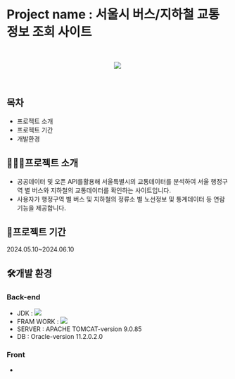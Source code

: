 # Project name : 서울시 버스/지하철 교통정보 조회 사이트
<br/>
<p align="center">
  <img src="https://github.com/kimgeen/SeoulTransport/assets/146930254/7a436044-8976-4548-97fa-d149c65d027f">
</p>
<br/>

## 목차
* 프로젝트 소개
* 프로젝트 기간
* 개발환경

## 💁🏻‍♀️프로젝트 소개
* 공공데이터 및 오픈 API를활용해 서울특별시의 교통데이터를 분석하여 서울 행정구역 별 버스와 지하철의 교통데이터를 확인하는 사이트입니다.
* 사용자가 행정구역 별 버스 및 지하철의 정류소 별 노선정보 및 통계데이터 등  연람 기능을 제공합니다.

## 📅프로젝트 기간
2024.05.10~2024.06.10

## 🛠️개발 환경
### Back-end
* JDK : <img src="https://img.shields.io/badge/java-007396?style=for-the-badge&logo=java&logoColor=white"> 
* FRAM WORK : <img src="https://img.shields.io/badge/spring-6DB33F?style=for-the-badge&logo=spring&logoColor=white"/>
* SERVER : APACHE TOMCAT-version 9.0.85
* DB : Oracle-version 11.2.0.2.0
### Front
* 
